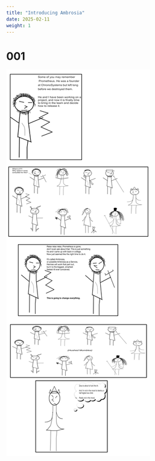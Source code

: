 ```yaml
---
title: "Introducing Ambrosia"
date: 2025-02-11 
weight: 1
---
```


# 001

<img class = 'comic' src='/001-rough.png' />